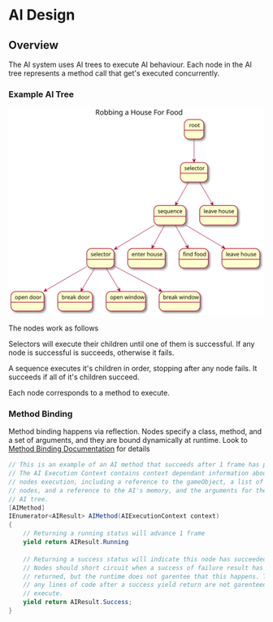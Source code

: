 # AI Design

## Overview

The AI system uses AI trees to execute AI behaviour. Each node in the AI tree represents a method call that get's executed concurrently.

### Example AI Tree

![Example Tree](../../../out/Assets/Documentation/AI/ExampleTree/ExampleTree.svg)

The nodes work as follows

Selectors will execute their children until one of them is successful. If any node is successful is succeeds, otherwise it fails.

A sequence executes it's children in order, stopping after any node fails. It succeeds if all of it's children succeed.

Each node corresponds to a method to execute.

### Method Binding
Method binding happens via reflection. Nodes specify a class, method, and a set of arguments, and they are bound dynamically at runtime.
Look to [Method Binding Documentation](../MethodBindings/Methodbinding.md) for details

``` c#
// This is an example of an AI method that succeeds after 1 frame has passed.
// The AI Execution Context contains context dependant information about this 
// nodes execution, including a reference to the gameObject, a list of children 
// nodes, and a reference to the AI's memory, and the arguments for the current 
// AI tree.
[AIMethod]
IEnumerator<AIResult> AIMethod(AIExecutionContext context)
{
    // Returning a running status will advance 1 frame
    yield return AIResult.Running

    // Returning a success status will indicate this node has succeeded
    // Nodes should short circuit when a success of failure result has been 
    // returned, but the runtime does not garentee that this happens. Therefore, 
    // any lines of code after a success yield return are not garenteed to 
    // execute.
    yield return AIResult.Success;
}
```